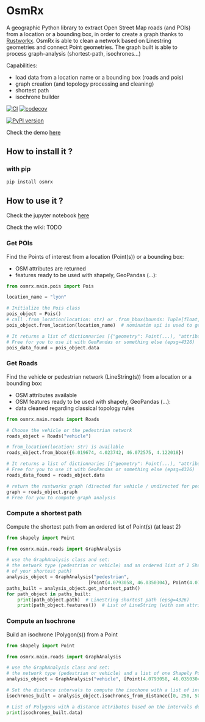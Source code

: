 # OsmRx

A geographic Python library to extract Open Street Map roads (and POIs) from a location or a bounding box, in order to create a graph thanks to [Rustworkx](https://github.com/Qiskit/rustworkx). OsmRx is able to clean a network based on Linestring geometries and connect Point geometries. The graph built is able to process graph-analysis (shortest-path, isochrones...)

Capabilities:
* load data from a location name or a bounding box (roads and pois)
* graph creation (and topology processing and cleaning)
* shortest path
* isochrone builder

[![CI](https://github.com/amauryval/osmrx/actions/workflows/main.yml/badge.svg?branch=master)](https://github.com/amauryval/osmrx/actions/workflows/main.yml)
[![codecov](https://codecov.io/gh/amauryval/osmrx/branch/master/graph/badge.svg)](https://codecov.io/gh/amauryval/osmrx)

[![PyPI version](https://badge.fury.io/py/osmrx.svg)](https://badge.fury.io/py/osmrx)

Check the demo [here](https://amauryval.github.io/omsrx/)


## How to install it ?

### with pip

```bash
pip install osmrx
```

## How to use it ?

Check the jupyter notebook [here](https://amauryval.github.io/OsmRx/)

Check the wiki: TODO

### Get POIs

Find the Points of interest from a location (Point(s)) or a bounding box: 
* OSM attributes are returned
* features ready to be used with shapely, GeoPandas (...):


```python
from osmrx.main.pois import Pois

location_name = "lyon"  

# Initialize the Pois class
pois_object = Pois()
# call .from_location(location: str) or .from_bbox(bounds: Tuple[float, float, float, float]) to get data from your location
pois_object.from_location(location_name)  # nominatim api is used to get Lyon coordinates

# It returns a list of dictionnaries [{"geometry": Point(...), "attribute": "...", ...}
# Free for you to use it with GeoPandas or something else (epsg=4326)
pois_data_found = pois_object.data
```

### Get Roads

Find the vehicle or pedestrian network (LineString(s)) from a location or a bounding box:
* OSM attributes available
* OSM features ready to be used with shapely, GeoPandas (...):
* data cleaned regarding classical topology rules

```python
from osmrx.main.roads import Roads

# Choose the vehicle or the pedestrian network
roads_object = Roads("vehicle")

# from_location(location: str) is available
roads_object.from_bbox({6.019674, 4.023742, 46.072575, 4.122018})

# It returns a list of dictionnaries [{"geometry": Point(...), "attribute": "...", ...}
# Free for you to use it with GeoPandas or something else (epsg=4326)
roads_data_found = roads_object.data

# return the rustworkx graph (directed for vehicle / undirected for pedestrian)
graph = roads_object.graph
# Free for you to compute graph analysis
```


### Compute a shortest path

Compute the shortest path from an ordered list of Point(s) (at least 2)

```python
from shapely import Point

from osmrx.main.roads import GraphAnalysis

# use the GraphAnalysis class and set:
# the network type (pedestrian or vehicle) and an ordered list of 2 Shapely Points defining the source and the target
# of your shortest path)
analysis_object = GraphAnalysis("pedestrian",
                              [Point(4.0793058, 46.0350304), Point(4.0725246, 46.0397676)])  # (epsg=4326)
paths_built = analysis_object.get_shortest_path()
for path_object in paths_built:
    print(path_object.path)  # LineString shortest path (epsg=4326)
    print(path_object.features())  # List of LineString (with osm attributes) composing the path found
```


### Compute an Isochrone

Build an isochrone (Polygon(s)) from a Point

```python
from shapely import Point

from osmrx.main.roads import GraphAnalysis

# use the GraphAnalysis class and set:
# the network type (pedestrian or vehicle) and a list of one Shapely Point (epsg=4326) to build the isochone
analysis_object = GraphAnalysis("vehicle", [Point(4.0793058, 46.0350304)])

# Set the distance intervals to compute the isochone with a list of integer or float
isochrones_built = analysis_object.isochrones_from_distance([0, 250, 500, 1000, 1500])

# List of Polygons with a distance attributes based on the intervals defined
print(isochrones_built.data)
```

